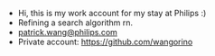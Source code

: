 - Hi, this is my work account for my stay at Philips :)
- Refining a search algorithm rn.
- patrick.wang@philips.com
- Private account: https://github.com/wangorino

<!---
wangpatrick/wangpatrick is a ✨ special ✨ repository because its `README.md` (this file) appears on your GitHub profile.
You can click the Preview link to take a look at your changes.
--->
